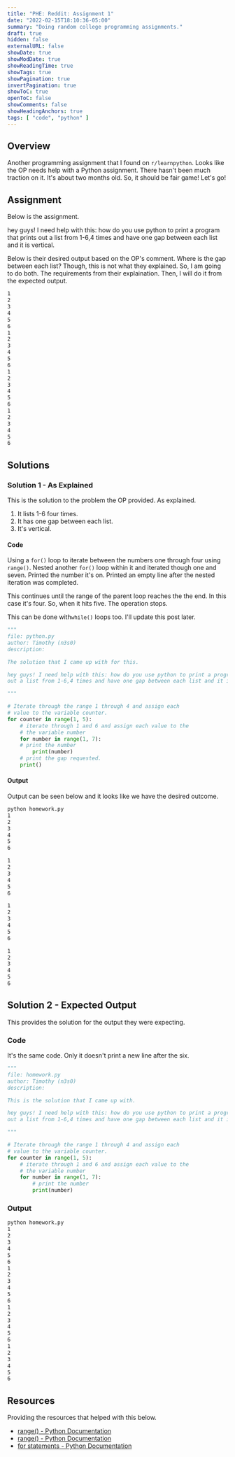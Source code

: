```yaml
---
title: "PHE: Reddit: Assignment 1"
date: "2022-02-15T18:10:36-05:00"
summary: "Doing random college programming assignments."
draft: true
hidden: false
externalURL: false
showDate: true
showModDate: true
showReadingTime: true
showTags: true
showPagination: true
invertPagination: true
showToC: true
openToC: false
showComments: false
showHeadingAnchors: true
tags: [ "code", "python" ]
---
```


## Overview

Another programming assignment that I found on ```r/learnpython```. 
Looks like the OP needs help with a Python assignment. There hasn't 
been much traction on it. It's about two months old. So, it should 
be fair game! Let's go!

## Assignment

Below is the assignment.

hey guys! I need help with this: how do you use python to print a 
program that prints out a list from 1-6,4 times and have one gap 
between each list and it is vertical.

Below is their desired output based on the OP's comment. Where is the 
gap between each list? Though, this is not what they explained. So, I 
am going to do both. The requirements from their explaination. Then, 
I will do it from the expected output.

```sh
1
2
3
4
5
6
1
2
3
4
5
6
1
2
3
4
5
6
1
2
3
4
5
6
```

## Solutions

### Solution 1 - As Explained

This is the solution to the problem the OP provided. As explained.

1. It lists 1-6 four times.
2. It has one gap between each list.
3. It's vertical. 

#### Code

Using a ```for()``` loop to iterate between the numbers one through 
four using ```range()```. Nested another ```for()``` loop within it and 
iterated though one and seven. Printed the number it's on. Printed an 
empty line after the nested iteration was completed.

This continues until the range of the parent loop reaches the the end. In 
this case it's four. So, when it hits five. The operation stops.

This can be done with```while()``` loops too. I'll update this post
later.

```python
"""
file: python.py
author: Timothy (n3s0)
description:

The solution that I came up with for this.

hey guys! I need help with this: how do you use python to print a program that prints 
out a list from 1-6,4 times and have one gap between each list and it is vertical.

"""

# Iterate through the range 1 through 4 and assign each
# value to the variable counter. 
for counter in range(1, 5):
    # iterate through 1 and 6 and assign each value to the
    # the variable number
    for number in range(1, 7):
	# print the number
        print(number)
    # print the gap requested.
    print()

```

#### Output

Output can be seen below and it looks like we have the desired outcome.

```sh
python homework.py
1
2
3
4
5
6

1
2
3
4
5
6

1
2
3
4
5
6

1
2
3
4
5
6

```

## Solution 2 - Expected Output

This provides the solution for the output they were expecting.

### Code

It's the same code. Only it doesn't print a new line after the six.

```python
"""
file: homework.py
author: Timothy (n3s0)
description:

This is the solution that I came up with.

hey guys! I need help with this: how do you use python to print a program that prints
out a list from 1-6,4 times and have one gap between each list and it is vertical.

"""

# Iterate through the range 1 through 4 and assign each
# value to the variable counter. 
for counter in range(1, 5):
    # iterate through 1 and 6 and assign each value to the
    # the variable number
    for number in range(1, 7):
        # print the number
        print(number)
```

### Output

```sh
python homework.py 
1
2
3
4
5
6
1
2
3
4
5
6
1
2
3
4
5
6
1
2
3
4
5
6
```

## Resources

Providing the resources that helped with this below.

- [range() - Python Documentation](https://docs.python.org/3/library/functions.html#func-range)
- [range() - Python Documentation](https://docs.python.org/3/library/stdtypes.html#range)
- [for statements - Python Documentation](https://docs.python.org/3/tutorial/controlflow.html#for-statements)
